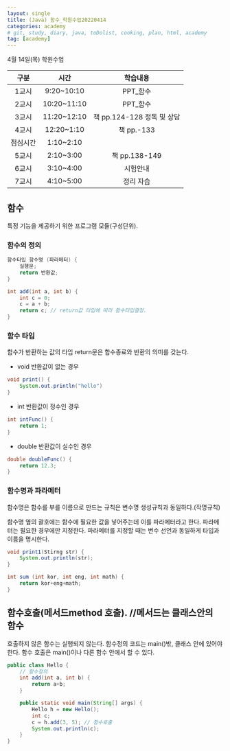 ```yaml
---
layout: single
title: (Java) 함수_학원수업20220414
categories: academy
# git, study, diary, java, toDolist, cooking, plan, html, academy
tag: [academy] 
---
```


4월 14일(목) 학원수업

|구분|시간|학습내용|
|:--:|:--:|:--:| 
|1교시|9:20~10:10|PPT_함수|
|2교시|10:20~11:10|PPT_함수|
|3교시|11:20~12:10|책 pp.124-128 정독 및 상담|
|4교시|12:20~1:10|책 pp.-133|
|점심시간|1:10~2:10||
|5교시|2:10~3:00|책 pp.138-149|
|6교시|3:10~4:00|시험안내|
|7교시|4:10~5:00|정리 자습|

## 함수

특정 기능을 제공하기 위한 프로그램 모듈(구성단위).


### 함수의 정의
~~~java
함수타입 함수명 (파라메터) {
    실행문;
    return 반환값;
}

int add(int a, int b) {
    int c = 0;
    c = a + b;
    return c; // return값 타입에 따라 함수타입결정.
}
~~~


### 함수 타입

함수가 반환하는 값의 타입
return문은 함수종료와 반환의 의미를 갖는다.

- void 반환값이 없는 경우

~~~java
void print() {
    System.out.println("hello")
}
~~~

- int 반환값이 정수인 경우

~~~java
int intFunc() {
    return 1;
}
~~~

- double 반환값이 실수인 경우

~~~java
double doubleFunc() {
    return 12.3;
}
~~~


### 함수명과 파라메터

함수명은 함수를 부를 이름으로 만드는 규칙은 변수명 생성규칙과 동일하다.(작명규칙)

함수명 옆의 괄호에는 함수에 필요한 값을 넣어주는데 이를 파라메터라고 한다. 파라메터는 필요한 경우에만 지정한다. 파라메터를 지정할 때는 변수 선언과 동일하게 타입과 이름을 명시한다.

~~~ java
void print1(Stirng str) {
    System.out.println(str);
}

int sum (int kor, int eng, int math) {
    return kor+eng+math;
}
~~~


## 함수호출(메서드method 호출). //메서드는 클래스안의 함수

호출하지 않은 함수는 실행되지 않는다.
함수정의 코드는 main()밖, 클래스 안에 있어야한다.
함수 호출은 main()이나 다른 함수 안에서 할 수 있다.

~~~java
public class Hello {
    // 함수정의
    int add(int a, int b) {
        return a+b;
    }

    public static void main(String[] args) {
        Hello h = new Hello();
        int c;
        c = h.add(3, 5); // 함수호출
        System.out.println(c);
    }
}
~~~
